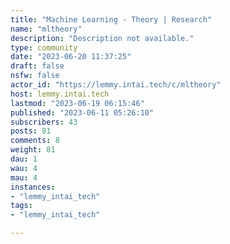 ```yaml
---
title: "Machine Learning - Theory | Research" 
name: "mltheory"
description: "Description not available."
type: community
date: "2023-06-20 11:37:25"
draft: false
nsfw: false
actor_id: "https://lemmy.intai.tech/c/mltheory"
host: lemmy.intai.tech
lastmod: "2023-06-19 06:15:46"
published: "2023-06-11 05:26:10"
subscribers: 43
posts: 81
comments: 8
weight: 81
dau: 1
wau: 4
mau: 4
instances:
- "lemmy_intai_tech"
tags: 
- "lemmy_intai_tech"

---
```

